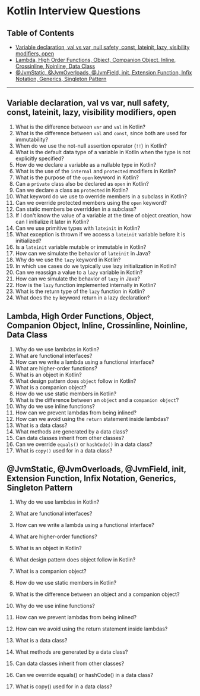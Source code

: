 # Kotlin Interview Questions

## Table of Contents

- [Variable declaration, val vs var, null safety, const, lateinit, lazy, visibility modifiers, open](#variable-declaration-val-vs-var-null-safety-const-lateinit-lazy-visibility-modifiers-open)
- [Lambda, High Order Functions, Object, Companion Object, Inline, Crossinline, Noinline, Data Class](#lambda-high-order-functions-object-companion-object-inline-crossinline-noinline-data-class)
 - [@JvmStatic, @JvmOverloads, @JvmField, init, Extension Function, Infix Notation, Generics, Singleton Pattern](#jvmstatic-jvmoverloads-jvmfield-init-extension-function-infix-notation-generics-singleton-pattern)

---

## Variable declaration, val vs var, null safety, const, lateinit, lazy, visibility modifiers, open

1. What is the difference between `var` and `val` in Kotlin?  
2. What is the difference between `val` and `const`, since both are used for immutability?  
3. When do we use the not-null assertion operator (`!!`) in Kotlin?  
4. What is the default data type of a variable in Kotlin when the type is not explicitly specified?  
5. How do we declare a variable as a nullable type in Kotlin?  
6. What is the use of the `internal` and `protected` modifiers in Kotlin?  
7. What is the purpose of the `open` keyword in Kotlin?  
8. Can a `private` class also be declared as `open` in Kotlin?  
9. Can we declare a class as `protected` in Kotlin?  
10. What keyword do we use to override members in a subclass in Kotlin?  
11. Can we override protected members using the `open` keyword?  
12. Can static members be overridden in a subclass?  
13. If I don't know the value of a variable at the time of object creation, how can I initialize it later in Kotlin?  
14. Can we use primitive types with `lateinit` in Kotlin?  
15. What exception is thrown if we access a `lateinit` variable before it is initialized?  
16. Is a `lateinit` variable mutable or immutable in Kotlin?  
17. How can we simulate the behavior of `lateinit` in Java?  
18. Why do we use the `lazy` keyword in Kotlin?  
19. In which use cases do we typically use lazy initialization in Kotlin?  
20. Can we reassign a value to a `lazy` variable in Kotlin?  
21. How can we simulate the behavior of `lazy` in Java?  
22. How is the `lazy` function implemented internally in Kotlin?  
23. What is the return type of the `lazy` function in Kotlin?  
24. What does the `by` keyword return in a lazy declaration?

## Lambda, High Order Functions, Object, Companion Object, Inline, Crossinline, Noinline, Data Class

1. Why do we use lambdas in Kotlin?  
2. What are functional interfaces?  
3. How can we write a lambda using a functional interface?  
4. What are higher-order functions?  
5. What is an object in Kotlin?  
6. What design pattern does `object` follow in Kotlin?  
7. What is a companion object?  
8. How do we use static members in Kotlin?  
9. What is the difference between an `object` and a `companion object`?  
10. Why do we use inline functions?  
11. How can we prevent lambdas from being inlined?  
12. How can we avoid using the `return` statement inside lambdas?  
13. What is a data class?  
14. What methods are generated by a data class?  
15. Can data classes inherit from other classes?  
16. Can we override `equals()` or `hashCode()` in a data class?  
17. What is `copy()` used for in a data class?  
     
## @JvmStatic, @JvmOverloads, @JvmField, init, Extension Function, Infix Notation, Generics, Singleton Pattern

1. Why do we use lambdas in Kotlin?

2. What are functional interfaces?

3. How can we write a lambda using a functional interface?

4. What are higher-order functions?

5. What is an object in Kotlin?

6. What design pattern does object follow in Kotlin?

7. What is a companion object?

8. How do we use static members in Kotlin?

9. What is the difference between an object and a companion object?

10. Why do we use inline functions?

11. How can we prevent lambdas from being inlined?

12. How can we avoid using the return statement inside lambdas?

13. What is a data class?

14. What methods are generated by a data class?

15. Can data classes inherit from other classes?

16. Can we override equals() or hashCode() in a data class?

17. What is copy() used for in a data class?
